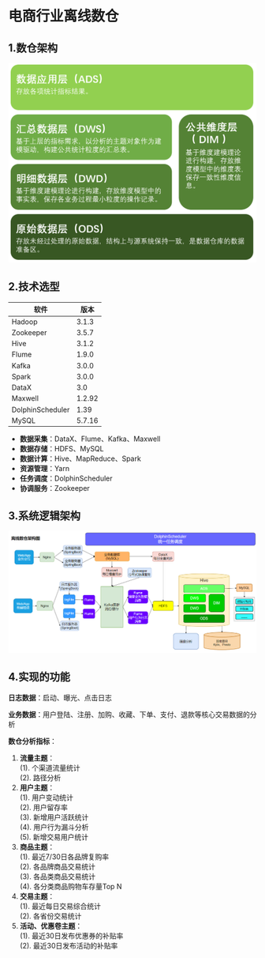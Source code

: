 # 电商行业离线数仓

## 1.数仓架构
<img src="img.png" alt="img.png" style="zoom:80%;" />

## 2.技术选型

| 软件             | 版本   |
| ---------------- | ------ |
| Hadoop           | 3.1.3  |
| Zookeeper        | 3.5.7  |
| Hive             | 3.1.2  |
| Flume            | 1.9.0  |
| Kafka            | 3.0.0  |
| Spark            | 3.0.0  |
| DataX            | 3.0    |
| Maxwell          | 1.2.92 |
| DolphinScheduler | 1.39   |
| MySQL            | 5.7.16 |



- **数据采集**：DataX、Flume、Kafka、Maxwell
- **数据存储**：HDFS、MySQL
- **数据计算**：Hive、MapReduce、Spark
- **资源管理**：Yarn
- **任务调度**：DolphinScheduler
- **协调服务**：Zookeeper

## 3.系统逻辑架构
![img_1.png](img_1.png)


## 4.实现的功能

**日志数据**：启动、曝光、点击日志

**业务数据**：用户登陆、注册、加购、收藏、下单、支付、退款等核心交易数据的分析

**数仓分析指标**：

1. **流量主题**：   
   (1). 个渠道流量统计  
   (2). 路径分析
2. **用户主题**：  
   (1). 用户变动统计  
   (2). 用户留存率  
   (3). 新增用户活跃统计  
   (4). 用户行为漏斗分析  
   (5). 新增交易用户统计  
3. **商品主题**：  
   (1). 最近7/30日各品牌复购率  
   (2). 各品牌商品交易统计  
   (3). 各品类商品交易统计  
   (4). 各分类商品购物车存量Top N  
4. **交易主题**：  
   (1). 最近每日交易综合统计   
   (2). 各省份交易统计   
5. **活动、优惠卷主题**：  
   (1). 最近30日发布优惠券的补贴率  
   (2). 最近30日发布活动的补贴率  